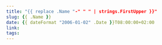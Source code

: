 ```yaml
---
title: "{{ replace .Name "-" " " | strings.FirstUpper }}"
slug: {{ .Name }}
date: {{ dateFormat "2006-01-02" .Date }}T08:00:00+02:00
link:
tags:
---
```


